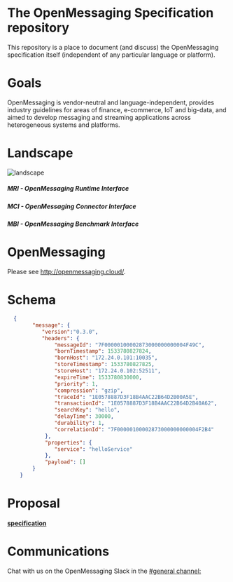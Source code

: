 # The OpenMessaging Specification repository

This repository is a place to document (and discuss) the OpenMessaging specification itself (independent of any particular language or platform).

# Goals
OpenMessaging is vendor-neutral and language-independent, provides industry guidelines for areas of finance, e-commerce, IoT and big-data, and aimed to develop messaging and streaming applications across heterogeneous systems and platforms.

# Landscape
![landscape](assets/images/landscape-0.2.0-alpha.png)
##### MRI - OpenMessaging Runtime Interface
##### MCI - OpenMessaging Connector Interface
##### MBI - OpenMessaging Benchmark Interface

# OpenMessaging
Please see http://openmessaging.cloud/.

# Schema
```json
  {
        "message": {
           "version":"0.3.0",
           "headers": {
               "messageId": "7F00000100002873000000000004F49C",
               "bornTimestamp": 1533780827824,
               "bornHost": "172.24.0.101:10035",
               "storeTimestamp": 1533780827825,
               "storeHost": "172.24.0.102:52511",
               "expireTime": 1533780830000,
               "priority": 1,
               "compression": "gzip",
               "traceId": "1E0578887D3F18B4AAC22B64D2B00A5E",
               "transactionId": "1E0578887D3F18B4AAC22B64D2B40A62",
               "searchKey": "hello",
               "delayTime": 30000,
               "durability": 1,
               "correlationId": "7F00000100002873000000000004F2B4"
            },
            "properties": {
               "service": "helloService"
            },
            "payload": []
        }
    }
```



# Proposal
#### [specification](specification-schema.md)


# Communications
Chat with us on the OpenMessaging Slack in the [#general channel:](https://openmessaging.herokuapp.com/) 
